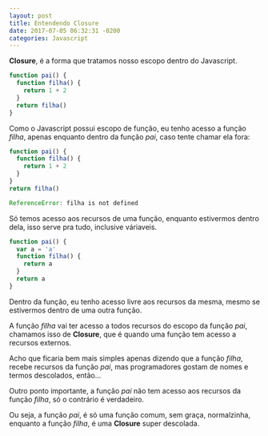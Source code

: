 ```yaml
---
layout: post
title: Entendendo Closure
date: 2017-07-05 06:32:31 -0200
categories: Javascript
---
```


**Closure**, é a forma que tratamos nosso escopo dentro do Javascript.

~~~javascript
function pai() {
  function filha() {
    return 1 + 2
  }
  return filha()
}
~~~

Como o Javascript possui escopo de função, eu tenho acesso a função *filha*,
apenas enquanto dentro da função *pai*, caso tente chamar ela fora:

~~~javascript
function pai() {
  function filha() {
    return 1 + 2
  }
}
return filha()

ReferenceError: filha is not defined
~~~

Só temos acesso aos recursos de uma função, enquanto estivermos dentro dela,
isso serve pra tudo, inclusive váriaveis.

~~~javascript
function pai() {
  var a = 'a'
  function filha() {
    return a
  }
  return a
}
~~~

Dentro da função, eu tenho acesso livre aos recursos da mesma,
mesmo se estivermos dentro de uma outra função.

A função *filha* vai ter acesso a todos recursos do escopo da função *pai*,
chamamos isso de **Closure**, que é quando uma função tem acesso a recursos externos.

Acho que ficaria bem mais simples apenas dizendo que a função *filha*, recebe recursos da função *pai*,
mas programadores gostam de nomes e termos descolados, então...

Outro ponto importante, a função *pai* não tem acesso aos recursos da função *filha*,
só o contrário é verdadeiro.

Ou seja, a função *pai*, é só uma função comum, sem graça, normalzinha, enquanto a função *filha*,
é uma **Closure** super descolada.
